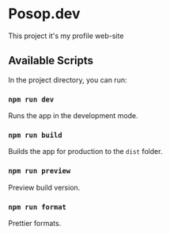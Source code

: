 # Posop.dev

This project it's my profile web-site

## Available Scripts

In the project directory, you can run:

### `npm run dev`

Runs the app in the development mode.

### `npm run build`

Builds the app for production to the `dist` folder.

### `npm run preview`

Preview build version.

### `npm run format`

Prettier formats.